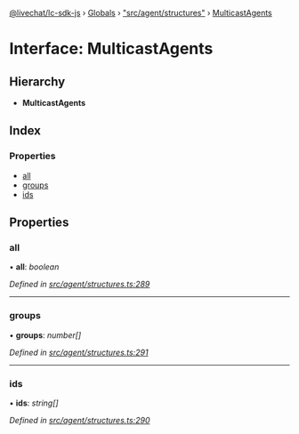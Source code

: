 [@livechat/lc-sdk-js](../README.md) › [Globals](../globals.md) › ["src/agent/structures"](../modules/_src_agent_structures_.md) › [MulticastAgents](_src_agent_structures_.multicastagents.md)

# Interface: MulticastAgents

## Hierarchy

* **MulticastAgents**

## Index

### Properties

* [all](_src_agent_structures_.multicastagents.md#all)
* [groups](_src_agent_structures_.multicastagents.md#groups)
* [ids](_src_agent_structures_.multicastagents.md#ids)

## Properties

###  all

• **all**: *boolean*

*Defined in [src/agent/structures.ts:289](https://github.com/livechat/lc-sdk-js/blob/61db942/src/agent/structures.ts#L289)*

___

###  groups

• **groups**: *number[]*

*Defined in [src/agent/structures.ts:291](https://github.com/livechat/lc-sdk-js/blob/61db942/src/agent/structures.ts#L291)*

___

###  ids

• **ids**: *string[]*

*Defined in [src/agent/structures.ts:290](https://github.com/livechat/lc-sdk-js/blob/61db942/src/agent/structures.ts#L290)*
